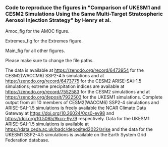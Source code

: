 ### Code to reproduce the figures in "Comparison of UKESM1 and CESM2 Simulations Using the Same Multi-Target Stratospheric Aerosol Injection Strategy" by Henry et al.

Amoc_fig for the AMOC figure.

Extremes_fig for the Extremes figure.

Main_fig for all other figures.

Please make sure to change the file paths.

The data is available at https://zenodo.org/record/6473954 for the CESM2(WACCM6) SSP2-4.5 simulations and at https://zenodo.org/record/6473775 for the CESM2 ARISE-SAI-1.5 simulations; extreme precipitation indices are available at https://zenodo.org/record/7552583 for the CESM2 simulations and at https://zenodo.org/deposit/7922503 for the UKESM1 simulations. Complete output from all 10 members of CESM2(WACCM6) SSP2-4 simulations and ARISE-SAI-1.5 simulations is freely available the NCAR Climate Data Gateway at https://doi.org/10.26024/0cs0-ev98 and https://doi.org/10.5065/9kcn-9y79 respectively. Data for the UKESM1 ARISE-SAI-1.5 simulations is available at https://data.ceda.ac.uk/badc/deposited2022/arise and the data for the UKESM1 SSP2-4.5 simulations is available on the Earth System Grid Federation database.
